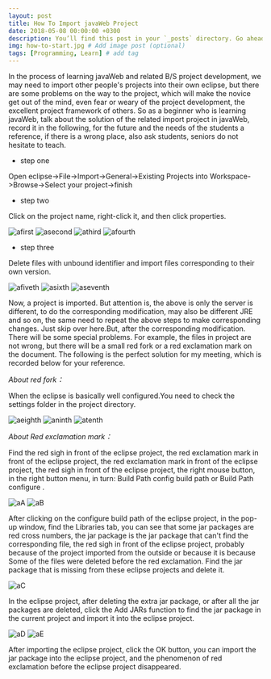 ```yaml
---
layout: post
title: How To Import javaWeb Project
date: 2018-05-08 00:00:00 +0300
description: You’ll find this post in your `_posts` directory. Go ahead and edit it and re-build the site to see your changes. # Add post description (optional)
img: how-to-start.jpg # Add image post (optional)
tags: [Programming, Learn] # add tag
---
```

In the process of learning javaWeb and related B/S project development, we may need to import other people's projects into their own eclipse, but there are some problems on the way to the project, which will make the novice get out of the mind, even fear or weary of the project development, the excellent project framework of others. So as a beginner who is learning javaWeb, talk about the solution of the related import project in javaWeb, record it in the following, for the future and the needs of the students a reference, if there is a wrong place, also ask students, seniors do not hesitate to teach.

* step one

Open eclipse->File->Import->General->Existing Projects into Workspace->Browse->Select your project->finish
* step two

Click on the project name, right-click it, and then click properties.

![afirst](/assets/img/180508/first.PNG)
![asecond](/assets/img/180508/second.PNG)
![athird](/assets/img/180508/thrid.png)
![afourth](/assets/img/180508/thrid.PNG)

* step three

Delete files with unbound identifier and import files corresponding to their own version.

![afiveth](/assets/img/180508/fiveth.PNG)
![asixth](/assets/img/180508/sixth.PNG)
![aseventh](/assets/img/180508/seventh.PNG)

Now, a project is imported. But attention is, the above is only the server is different, to do the corresponding modification, may also be different JRE and so on, the same need to repeat the above steps to make corresponding changes. Just skip over here.But, after the corresponding modification. There will be some special problems. For example, the files in project are not wrong, but there will be a small red fork or a red exclamation mark on the document. The following is the perfect solution for my meeting, which is recorded below for your reference.

*About red fork：*

When the eclipse is basically well configured.You need to check the settings folder in the project directory.

![aeighth](/assets/img/180508/eighth.png)
![aninth](/assets/img/180508/ninth.png)
![atenth](/assets/img/180508/tenth.png)

*About Red exclamation mark：*

Find the red sigh in front of the eclipse project, the red exclamation mark in front of the eclipse project, the red exclamation mark in front of the eclipse project, the red sigh in front of the eclipse project, the right mouse button, in the right button menu, in turn: Build Path config build path or Build Path configure .

![aA](/assets/img/180508/A.png)
![aB](/assets/img/180508/B.png)

After clicking on the configure build path of the eclipse project, in the pop-up window, find the Libraries tab, you can see that some jar packages are red cross numbers, the jar package is the jar package that can't find the corresponding file, the red sigh in front of the eclipse project, probably because of the project imported from the outside or because it is because Some of the files were deleted before the red exclamation. Find the jar package that is missing from these eclipse projects and delete it.

![aC](/assets/img/180508/C.png)

In the eclipse project, after deleting the extra jar package, or after all the jar packages are deleted, click the Add JARs function to find the jar package in the current project and import it into the eclipse project.

![aD](/assets/img/180508/D.png)
![aE](/assets/img/180508/E.png)

After importing the eclipse project, click the OK button, you can import the jar package into the eclipse project, and the phenomenon of red exclamation before the eclipse project disappeared.
